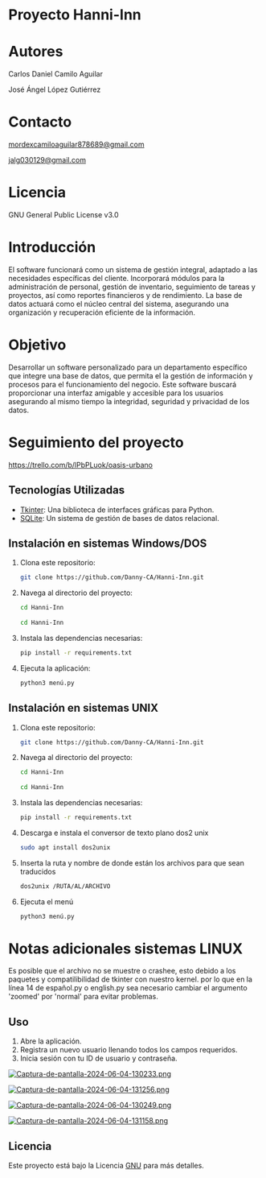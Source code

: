 # Proyecto Hanni-Inn

# Autores
Carlos Daniel Camilo Aguilar

José Ángel López Gutiérrez

# Contacto
mordexcamiloaguilar878689@gmail.com

jalg030129@gmail.com

# Licencia
GNU General Public License v3.0

# Introducción
El software funcionará como un sistema de gestión integral, adaptado a las necesidades específicas del 
cliente. Incorporará módulos para la administración de personal, gestión de inventario, 
seguimiento de tareas y proyectos, así como reportes financieros y de rendimiento. La base de datos actuará 
como el núcleo central del sistema, asegurando una organización y recuperación eficiente de la información.

# Objetivo
Desarrollar un software personalizado para un departamento específico que integre una base de datos, 
que permita el la gestión de información y procesos para el funcionamiento del negocio. Este software buscará proporcionar una interfaz amigable y accesible para los usuarios asegurando al mismo tiempo la integridad, seguridad y privacidad de los datos.
# Seguimiento del proyecto 
https://trello.com/b/lPbPLuok/oasis-urbano

## Tecnologías Utilizadas

- [Tkinter](https://docs.python.org/es/3/library/tkinter.html): Una biblioteca de interfaces gráficas para Python.
- [SQLite](https://www.sqlite.org/):  Un sistema de gestión de bases de datos relacional.

## Instalación en sistemas Windows/DOS

1. Clona este repositorio:
    ```bash
    git clone https://github.com/Danny-CA/Hanni-Inn.git
    ```

2. Navega al directorio del proyecto:
    ```bash
    cd Hanni-Inn
  
    cd Hanni-Inn
    ```

3. Instala las dependencias necesarias:
    ```bash
    pip install -r requirements.txt
    ```

4. Ejecuta la aplicación:
    ```bash
    python3 menú.py
    ```
## Instalación en sistemas UNIX

1. Clona este repositorio:
    ```bash
    git clone https://github.com/Danny-CA/Hanni-Inn.git
    ```

2. Navega al directorio del proyecto:
    ```bash
    cd Hanni-Inn
  
    cd Hanni-Inn
    ```

3. Instala las dependencias necesarias:
    ```bash
    pip install -r requirements.txt
    ```

4. Descarga e instala el conversor de texto plano dos2 unix
    ```bash
    sudo apt install dos2unix
    ```
5. Inserta la ruta y nombre de donde están los archivos para que sean traducidos
    ```bash
    dos2unix /RUTA/AL/ARCHIVO
    ```
6. Ejecuta el menú
    ```bash
    python3 menú.py
    ```

# Notas adicionales sistemas LINUX
Es posible que el archivo no se muestre o crashee, esto debido a los paquetes y compatilibilidad de tkinter con nuestro kernel. por lo que en la línea 14 de español.py o english.py sea necesario cambiar el argumento 'zoomed' por 'normal' para evitar problemas.
## Uso

1. Abre la aplicación.
2. Registra un nuevo usuario llenando todos los campos requeridos.
3. Inicia sesión con tu ID de usuario y contraseña.

[![Captura-de-pantalla-2024-06-04-130233.png](https://i.postimg.cc/vHJ5PZbG/Captura-de-pantalla-2024-06-04-130233.png)](https://postimg.cc/xcPk8YXZ)

[![Captura-de-pantalla-2024-06-04-131256.png](https://i.postimg.cc/85G7W7R0/Captura-de-pantalla-2024-06-04-131256.png)](https://postimg.cc/94xXHFNd)

[![Captura-de-pantalla-2024-06-04-130249.png](https://i.postimg.cc/BvVFKSYW/Captura-de-pantalla-2024-06-04-130249.png)](https://postimg.cc/Y4QjcHB8)

[![Captura-de-pantalla-2024-06-04-131158.png](https://i.postimg.cc/R0Rs5HZ7/Captura-de-pantalla-2024-06-04-131158.png)](https://postimg.cc/p9mYKy8r)

## Licencia

Este proyecto está bajo la Licencia [GNU](https://www.gnu.org/home.es.html) para más detalles.


